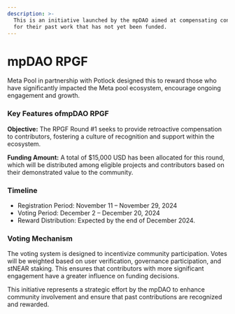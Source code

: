 ```yaml
---
description: >-
  This is an initiative launched by the mpDAO aimed at compensating contributors
  for their past work that has not yet been funded.
---
```


# mpDAO RPGF

Meta Pool in partnership with Potlock designed this to reward those who have significantly impacted the Meta pool ecosystem, encourage ongoing engagement and growth.&#x20;

### Key Features ofmpDAO RPGF

**Objective:** The RPGF Round #1 seeks to provide retroactive compensation to contributors, fostering a culture of recognition and support within the ecosystem.

**Funding Amount:** A total of $15,000 USD has been allocated for this round, which will be distributed among eligible projects and contributors based on their demonstrated value to the community.

### **Timeline**

* Registration Period: November 11 – November 29, 2024
* Voting Period: December 2 – December 20, 2024
* Reward Distribution: Expected by the end of December 2024.

### Voting Mechanism&#x20;

The voting system is designed to incentivize community participation. Votes will be weighted based on user verification, governance participation, and stNEAR staking. This ensures that contributors with more significant engagement have a greater influence on funding decisions.

This initiative represents a strategic effort by the mpDAO to enhance community involvement and ensure that past contributions are recognized and rewarded.
